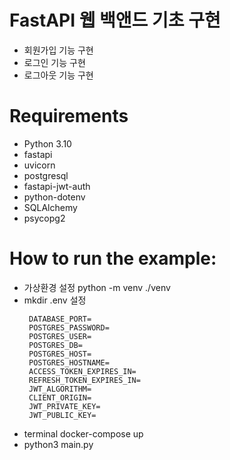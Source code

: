 # FastAPI 웹 백앤드 기초 구현
  - 회원가입 기능 구현
  - 로그인 기능 구현
  - 로그아웃 기능 구현

# Requirements
  - Python 3.10
  - fastapi
  - uvicorn
  - postgresql
  - fastapi-jwt-auth
  - python-dotenv
  - SQLAlchemy
  - psycopg2

# How to run the example:
  - 가상환경 설정 python -m venv ./venv
  - mkdir .env 설정
    ```
     DATABASE_PORT=
     POSTGRES_PASSWORD=
     POSTGRES_USER=
     POSTGRES_DB=
     POSTGRES_HOST=
     POSTGRES_HOSTNAME=
     ACCESS_TOKEN_EXPIRES_IN=
     REFRESH_TOKEN_EXPIRES_IN=
     JWT_ALGORITHM=
     CLIENT_ORIGIN=
     JWT_PRIVATE_KEY=
     JWT_PUBLIC_KEY=
    ```
  - terminal docker-compose up
  - python3 main.py